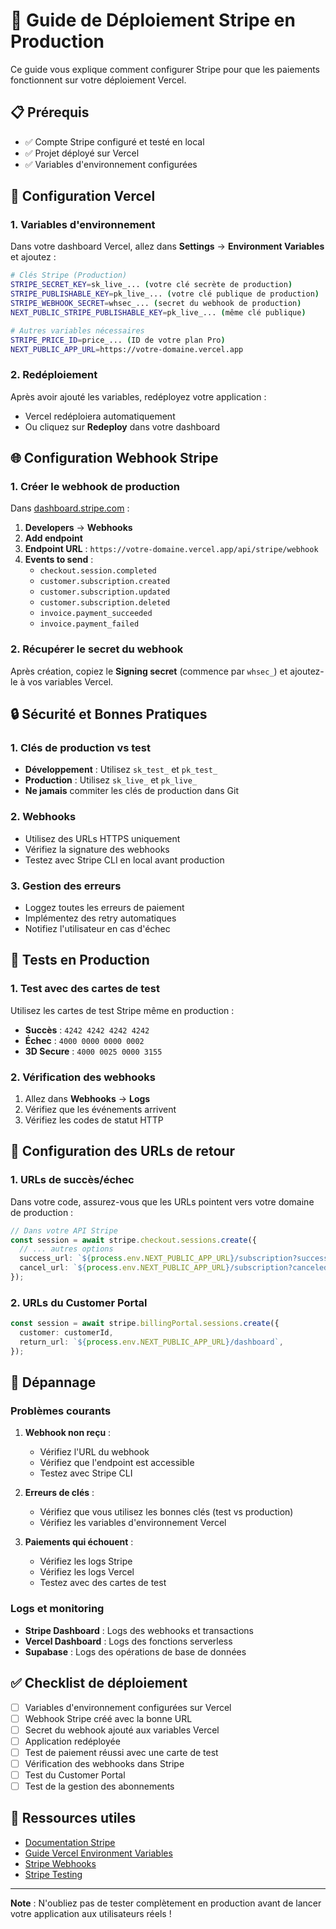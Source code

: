 # 🚀 Guide de Déploiement Stripe en Production

Ce guide vous explique comment configurer Stripe pour que les paiements fonctionnent sur votre déploiement Vercel.

## 📋 Prérequis

- ✅ Compte Stripe configuré et testé en local
- ✅ Projet déployé sur Vercel
- ✅ Variables d'environnement configurées

## 🔧 Configuration Vercel

### 1. Variables d'environnement

Dans votre dashboard Vercel, allez dans **Settings** → **Environment Variables** et ajoutez :

```bash
# Clés Stripe (Production)
STRIPE_SECRET_KEY=sk_live_... (votre clé secrète de production)
STRIPE_PUBLISHABLE_KEY=pk_live_... (votre clé publique de production)
STRIPE_WEBHOOK_SECRET=whsec_... (secret du webhook de production)
NEXT_PUBLIC_STRIPE_PUBLISHABLE_KEY=pk_live_... (même clé publique)

# Autres variables nécessaires
STRIPE_PRICE_ID=price_... (ID de votre plan Pro)
NEXT_PUBLIC_APP_URL=https://votre-domaine.vercel.app
```

### 2. Redéploiement

Après avoir ajouté les variables, redéployez votre application :
- Vercel redéploiera automatiquement
- Ou cliquez sur **Redeploy** dans votre dashboard

## 🌐 Configuration Webhook Stripe

### 1. Créer le webhook de production

Dans [dashboard.stripe.com](https://dashboard.stripe.com) :

1. **Developers** → **Webhooks**
2. **Add endpoint**
3. **Endpoint URL** : `https://votre-domaine.vercel.app/api/stripe/webhook`
4. **Events to send** :
   - `checkout.session.completed`
   - `customer.subscription.created`
   - `customer.subscription.updated`
   - `customer.subscription.deleted`
   - `invoice.payment_succeeded`
   - `invoice.payment_failed`

### 2. Récupérer le secret du webhook

Après création, copiez le **Signing secret** (commence par `whsec_`) et ajoutez-le à vos variables Vercel.

## 🔒 Sécurité et Bonnes Pratiques

### 1. Clés de production vs test

- **Développement** : Utilisez `sk_test_` et `pk_test_`
- **Production** : Utilisez `sk_live_` et `pk_live_`
- **Ne jamais** commiter les clés de production dans Git

### 2. Webhooks

- Utilisez des URLs HTTPS uniquement
- Vérifiez la signature des webhooks
- Testez avec Stripe CLI en local avant production

### 3. Gestion des erreurs

- Loggez toutes les erreurs de paiement
- Implémentez des retry automatiques
- Notifiez l'utilisateur en cas d'échec

## 🧪 Tests en Production

### 1. Test avec des cartes de test

Utilisez les cartes de test Stripe même en production :
- **Succès** : `4242 4242 4242 4242`
- **Échec** : `4000 0000 0000 0002`
- **3D Secure** : `4000 0025 0000 3155`

### 2. Vérification des webhooks

1. Allez dans **Webhooks** → **Logs**
2. Vérifiez que les événements arrivent
3. Vérifiez les codes de statut HTTP

## 📱 Configuration des URLs de retour

### 1. URLs de succès/échec

Dans votre code, assurez-vous que les URLs pointent vers votre domaine de production :

```typescript
// Dans votre API Stripe
const session = await stripe.checkout.sessions.create({
  // ... autres options
  success_url: `${process.env.NEXT_PUBLIC_APP_URL}/subscription?success=true`,
  cancel_url: `${process.env.NEXT_PUBLIC_APP_URL}/subscription?canceled=true`,
});
```

### 2. URLs du Customer Portal

```typescript
const session = await stripe.billingPortal.sessions.create({
  customer: customerId,
  return_url: `${process.env.NEXT_PUBLIC_APP_URL}/dashboard`,
});
```

## 🚨 Dépannage

### Problèmes courants

1. **Webhook non reçu** :
   - Vérifiez l'URL du webhook
   - Vérifiez que l'endpoint est accessible
   - Testez avec Stripe CLI

2. **Erreurs de clés** :
   - Vérifiez que vous utilisez les bonnes clés (test vs production)
   - Vérifiez les variables d'environnement Vercel

3. **Paiements qui échouent** :
   - Vérifiez les logs Stripe
   - Vérifiez les logs Vercel
   - Testez avec des cartes de test

### Logs et monitoring

- **Stripe Dashboard** : Logs des webhooks et transactions
- **Vercel Dashboard** : Logs des fonctions serverless
- **Supabase** : Logs des opérations de base de données

## ✅ Checklist de déploiement

- [ ] Variables d'environnement configurées sur Vercel
- [ ] Webhook Stripe créé avec la bonne URL
- [ ] Secret du webhook ajouté aux variables Vercel
- [ ] Application redéployée
- [ ] Test de paiement réussi avec une carte de test
- [ ] Vérification des webhooks dans Stripe
- [ ] Test du Customer Portal
- [ ] Test de la gestion des abonnements

## 🔗 Ressources utiles

- [Documentation Stripe](https://stripe.com/docs)
- [Guide Vercel Environment Variables](https://vercel.com/docs/projects/environment-variables)
- [Stripe Webhooks](https://stripe.com/docs/webhooks)
- [Stripe Testing](https://stripe.com/docs/testing)

---

**Note** : N'oubliez pas de tester complètement en production avant de lancer votre application aux utilisateurs réels !

